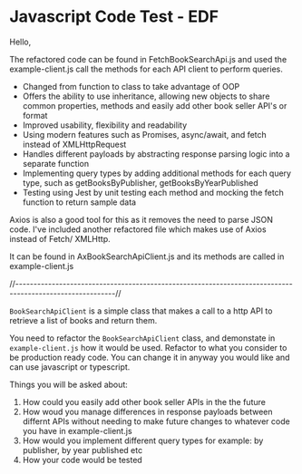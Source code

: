 # Javascript Code Test - EDF

Hello, 

The refactored code can be found in FetchBookSearchApi.js and used the example-client.js call the methods for each API client to perform queries.

- Changed from function to class to take advantage of OOP
- Offers the ability to use inheritance, allowing new objects to share common properties, methods and easily add other book seller API's or format 
- Improved usability, flexibility and readability 
- Using modern features such as Promises, async/await, and fetch instead of XMLHttpRequest
- Handles different payloads by abstracting response parsing logic into a separate function
- Implementing query types by adding additional methods for each query type, such as getBooksByPublisher, getBooksByYearPublished
- Testing using Jest by unit testing each method and mocking the fetch function to return sample data


Axios is also a good tool for this as it removes the need to parse JSON code. I've included another refactored file which makes use of Axios instead of Fetch/ XMLHttp.

It can be found in AxBookSearchApiClient.js and its methods are called in example-client.js

//---------------------------------------------------------------------------------------------------------//

`BookSearchApiClient` is a simple class that makes a call to a http API to retrieve a list of books and return them.

You need to refactor the `BookSearchApiClient` class, and demonstate in `example-client.js` how it would be used. Refactor to what you consider to be production ready code. You can change it in anyway you would like and can use javascript or typescript.

Things you will be asked about:

1. How could you easily add other book seller APIs in the the future
2. How woud you manage differences in response payloads between differnt APIs without needing to make future changes to whatever code you have in example-client.js
3. How would you implement different query types for example: by publisher, by year published etc
4. How your code would be tested
